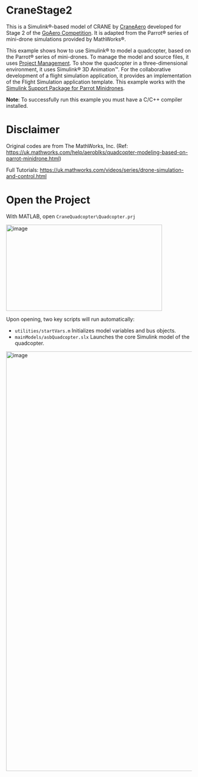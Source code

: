 # CraneStage2
This is a Simulink®-based model of CRANE by [CraneAero](https://craneaero.co.uk/) developed for Stage 2 of the [GoAero Competition](https://www.goaeroprize.com/). It is adapted from the Parrot® series of mini-drone simulations provided by MathWorks®.

This example shows how to use Simulink® to model a quadcopter, based on the Parrot® series of mini-drones. 
To manage the model and source files, it uses [Project Management](https://uk.mathworks.com/help/simulink/project-management.html). 
To show the quadcopter in a three-dimensional environment, it uses Simulink® 3D Animation™.
For the collaborative development of a flight simulation application, it provides an implementation of the Flight Simulation application template.
This example works with the [Simulink Support Package for Parrot Minidrones](https://uk.mathworks.com/hardware-support/parrot-minidrones.html).

**Note**: To successfully run this example you must have a C/C++ compiler installed.

# Disclaimer
Original codes are from The MathWorks, Inc. (Ref: https://uk.mathworks.com/help/aeroblks/quadcopter-modeling-based-on-parrot-minidrone.html)

Full Tutorials: https://uk.mathworks.com/videos/series/drone-simulation-and-control.html

# Open the Project
With MATLAB, open `CraneQuadcopter\Quadcopter.prj` 

<img width="423" height="234" alt="image" src="https://github.com/user-attachments/assets/455547fb-a978-4f61-b126-80e2d441d74e" />


Upon opening, two key scripts will run automatically:
- `utilities/startVars.m` Initializes model variables and bus objects.
- `mainModels/asbQuadcopter.slx` Launches the core Simulink model of the quadcopter.

<img width="2262" height="1139" alt="image" src="https://github.com/user-attachments/assets/a0b8640a-d245-4d45-90fb-f93ec0b5e441" />

